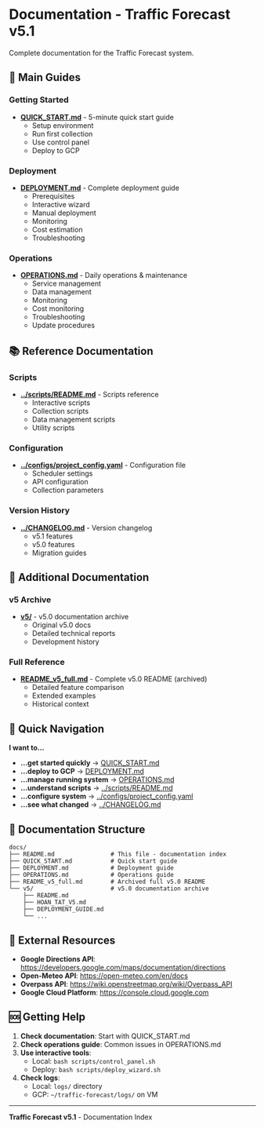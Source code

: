 # Documentation - Traffic Forecast v5.1

Complete documentation for the Traffic Forecast system.

## 📖 Main Guides

### Getting Started

- **[QUICK_START.md](QUICK_START.md)** - 5-minute quick start guide
  - Setup environment
  - Run first collection
  - Use control panel
  - Deploy to GCP

### Deployment

- **[DEPLOYMENT.md](DEPLOYMENT.md)** - Complete deployment guide
  - Prerequisites
  - Interactive wizard
  - Manual deployment
  - Monitoring
  - Cost estimation
  - Troubleshooting

### Operations

- **[OPERATIONS.md](OPERATIONS.md)** - Daily operations & maintenance
  - Service management
  - Data management
  - Monitoring
  - Cost monitoring
  - Troubleshooting
  - Update procedures

## 📚 Reference Documentation

### Scripts

- **[../scripts/README.md](../scripts/README.md)** - Scripts reference
  - Interactive scripts
  - Collection scripts
  - Data management scripts
  - Utility scripts

### Configuration

- **[../configs/project_config.yaml](../configs/project_config.yaml)** - Configuration file
  - Scheduler settings
  - API configuration
  - Collection parameters

### Version History

- **[../CHANGELOG.md](../CHANGELOG.md)** - Version changelog
  - v5.1 features
  - v5.0 features
  - Migration guides

## 📁 Additional Documentation

### v5 Archive

- **[v5/](v5/)** - v5.0 documentation archive
  - Original v5.0 docs
  - Detailed technical reports
  - Development history

### Full Reference

- **[README_v5_full.md](README_v5_full.md)** - Complete v5.0 README (archived)
  - Detailed feature comparison
  - Extended examples
  - Historical context

## 🚀 Quick Navigation

**I want to...**

- **...get started quickly** → [QUICK_START.md](QUICK_START.md)
- **...deploy to GCP** → [DEPLOYMENT.md](DEPLOYMENT.md)
- **...manage running system** → [OPERATIONS.md](OPERATIONS.md)
- **...understand scripts** → [../scripts/README.md](../scripts/README.md)
- **...configure system** → [../configs/project_config.yaml](../configs/project_config.yaml)
- **...see what changed** → [../CHANGELOG.md](../CHANGELOG.md)

## 📝 Documentation Structure

```
docs/
├── README.md                # This file - documentation index
├── QUICK_START.md           # Quick start guide
├── DEPLOYMENT.md            # Deployment guide
├── OPERATIONS.md            # Operations guide
├── README_v5_full.md        # Archived full v5.0 README
└── v5/                      # v5.0 documentation archive
    ├── README.md
    ├── HOAN_TAT_V5.md
    ├── DEPLOYMENT_GUIDE.md
    └── ...
```

## 🔗 External Resources

- **Google Directions API**: https://developers.google.com/maps/documentation/directions
- **Open-Meteo API**: https://open-meteo.com/en/docs
- **Overpass API**: https://wiki.openstreetmap.org/wiki/Overpass_API
- **Google Cloud Platform**: https://console.cloud.google.com

## 🆘 Getting Help

1. **Check documentation**: Start with QUICK_START.md
2. **Check operations guide**: Common issues in OPERATIONS.md
3. **Use interactive tools**:
   - Local: `bash scripts/control_panel.sh`
   - Deploy: `bash scripts/deploy_wizard.sh`
4. **Check logs**:
   - Local: `logs/` directory
   - GCP: `~/traffic-forecast/logs/` on VM

---

**Traffic Forecast v5.1** - Documentation Index
